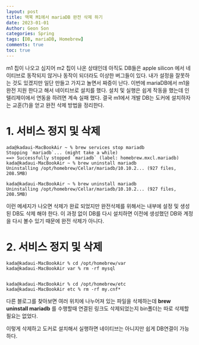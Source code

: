 ```yaml
---
layout: post
title: 맥북 M1에서 mariaDB 완전 삭제 하기
date: 2023-01-01
Author: Geon Son
categories: Spring
tags: [DB, mariaDB, Homebrew]
comments: true
toc: true
---
```


m1 칩이 나오고 심지어 m2 칩이 나온 상태인데 아직도 DB들은 apple silicon 에서 네이티브로 동작되지 않거나 동작이 되더라도 이상한 버그들이 있다.
내가 설정을 잘못하는 것도 있겠지만 일단 만들고 가지고 놀면서 짜증이 난다. 이번에 mariaDB에서 m1을 완전 지원 한다고 해서 네이티브로 설치를 했다.
설치 및 실행은 쉽게 작동을 했는데 인텔리제이에서 연동을 하려면 계속 실패 했다. 결국 m1에서 개발 DB는 도커에 설치하자는 교훈(?)을 얻고 완전 삭제 방법을 정리한다.


# 1. 서비스 정지 및 삭제

~~~
ada@kadaui-MacBookAir ~ % brew services stop mariadb
Stopping `mariadb`... (might take a while)
==> Successfully stopped `mariadb` (label: homebrew.mxcl.mariadb)
kada@kadaui-MacBookAir ~ % brew uninstall mariadb
Uninstalling /opt/homebrew/Cellar/mariadb/10.10.2... (927 files, 208.5MB)

kada@kadaui-MacBookAir ~ % brew uninstall mariadb
Uninstalling /opt/homebrew/Cellar/mariadb/10.10.2... (927 files, 208.5MB)
~~~

이런 메세지가 나오면 삭제가 완료 되었지만 완전삭제를 위해서는 내부에 설정 및 생성된 DB도 삭제 해야 한다.
이 과정 없이 DB를 다시 설치하면 이전에 생성했던 DB와 계정을 다시 볼수 있기 때문에 완전 삭제가 아니다.

# 2. 서비스 정지 및 삭제

~~~
kada@kadaui-MacBookAir % cd /opt/homebrew/var
kada@kadaui-MacBookAir var % rm -rf mysql


kada@kadaui-MacBookAir % cd /opt/homebrew/etc
kada@kadaui-MacBookAir etc % rm -rf my.cnf*
~~~

다른 블로그를 찾아보면 여러 위치에 나누어져 있는 파일을 삭제하는데 **brew uninstall mariadb** 를 수행할때
연결된 링크도 삭제되었는지 bin폴더는 따로 삭제할 필요는 없었다.

이렇게 삭제하고 도커로 설치해서 실행하면 네이티브는 아니지만 쉽게 DB연결이 가능하다.
